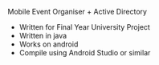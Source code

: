 Mobile Event Organiser + Active Directory

- Written for Final Year University Project
- Written in java
- Works on android
- Compile using Android Studio or similar
